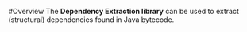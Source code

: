 #Overview
The **Dependency Extraction library** can be used to extract (structural) dependencies found in Java bytecode.
